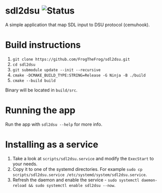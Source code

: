 # sdl2dsu ![Status](https://github.com/FrogTheFrog/sdl2dsu/actions/workflows/publish.yaml/badge.svg)

A simple application that map SDL input to DSU protocol (cemuhook).

# Build instructions

1. `git clone https://github.com/FrogTheFrog/sdl2dsu.git`
2. `cd sdl2dsu`
3. `git submodule update --init --recursive`
4. `cmake -DCMAKE_BUILD_TYPE:STRING=Release -G Ninja -B ./build`
5. `cmake --build build`

Binary will be located in `build/src`.

# Running the app

Run the app with `sdl2dsu --help` for more info.

# Installing as a service

1. Take a look at `scripts/sdl2dsu.service` and modify the `ExecStart` to your needs.
2. Copy it to one of the systemd directories. For example `sudo cp scripts/sdl2dsu.service /etc/systemd/system/sdl2dsu.service`.
3. Refresh the daemon and enable the service - `sudo systemctl daemon-reload && sudo systemctl enable sdl2dsu --now`.
